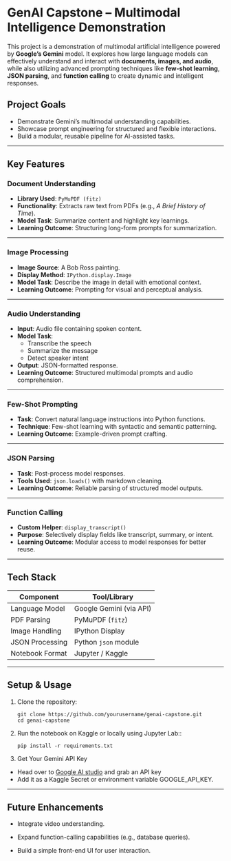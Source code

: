 # GenAI Capstone – Multimodal Intelligence Demonstration

This project is a demonstration of multimodal artificial intelligence powered by **Google’s Gemini** model. It explores how large language models can effectively understand and interact with **documents, images, and audio**, while also utilizing advanced prompting techniques like **few-shot learning**, **JSON parsing**, and **function calling** to create dynamic and intelligent responses.

## Project Goals
- Demonstrate Gemini’s multimodal understanding capabilities.
- Showcase prompt engineering for structured and flexible interactions.
- Build a modular, reusable pipeline for AI-assisted tasks.

---

## Key Features

### Document Understanding
- **Library Used**: `PyMuPDF (fitz)`
- **Functionality**: Extracts raw text from PDFs (e.g., _A Brief History of Time_).
- **Model Task**: Summarize content and highlight key learnings.
- **Learning Outcome**: Structuring long-form prompts for summarization.

---

### Image Processing
- **Image Source**: A Bob Ross painting.
- **Display Method**: `IPython.display.Image`
- **Model Task**: Describe the image in detail with emotional context.
- **Learning Outcome**: Prompting for visual and perceptual analysis.

---

### Audio Understanding
- **Input**: Audio file containing spoken content.
- **Model Task**: 
  - Transcribe the speech  
  - Summarize the message  
  - Detect speaker intent
- **Output**: JSON-formatted response.
- **Learning Outcome**: Structured multimodal prompts and audio comprehension.

---

### Few-Shot Prompting
- **Task**: Convert natural language instructions into Python functions.
- **Technique**: Few-shot learning with syntactic and semantic patterning.
- **Learning Outcome**: Example-driven prompt crafting.

---

### JSON Parsing
- **Task**: Post-process model responses.
- **Tools Used**: `json.loads()` with markdown cleaning.
- **Learning Outcome**: Reliable parsing of structured model outputs.

---

### Function Calling
- **Custom Helper**: `display_transcript()`
- **Purpose**: Selectively display fields like transcript, summary, or intent.
- **Learning Outcome**: Modular access to model responses for better reuse.

---

## Tech Stack

| Component        | Tool/Library            |
|------------------|-------------------------|
| Language Model   | Google Gemini (via API) |
| PDF Parsing      | PyMuPDF (`fitz`)        |
| Image Handling   | IPython Display         |
| JSON Processing  | Python `json` module    |
| Notebook Format  | Jupyter / Kaggle        |

---

## Setup & Usage

1. Clone the repository:
   ```
   git clone https://github.com/yourusername/genai-capstone.git
   cd genai-capstone
   ```
   
2. Run the notebook on Kaggle or locally using Jupyter Lab::
   ```
   pip install -r requirements.txt
   ```
   
3. Get Your Gemini API Key
- Head over to [Google AI studio](https://aistudio.google.com/) and grab an API key
- Add it as a Kaggle Secret or environment variable GOOGLE_API_KEY.

---

## Future Enhancements

- Integrate video understanding.

- Expand function-calling capabilities (e.g., database queries).

- Build a simple front-end UI for user interaction.
